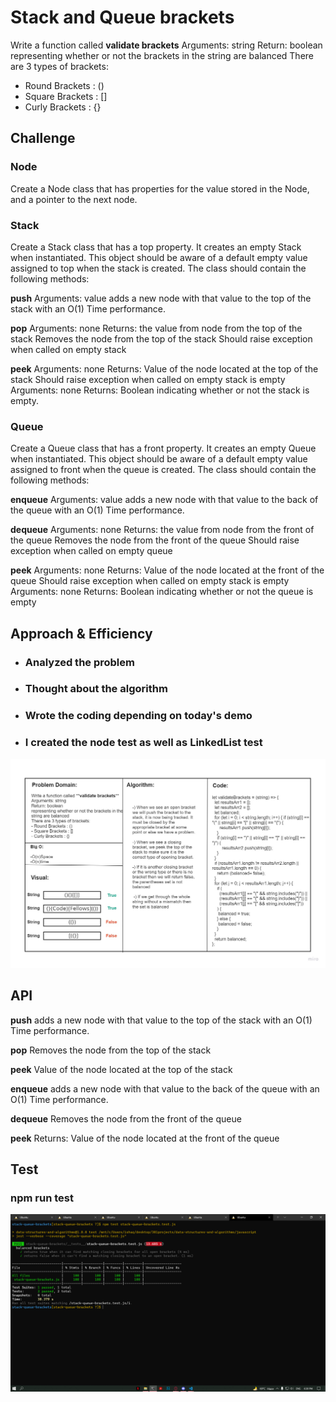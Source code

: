 # Stack and Queue brackets
<!-- Short summary or background information -->
Write a function called **validate brackets**
Arguments: string
Return: boolean
representing whether or not the brackets in the string are balanced
There are 3 types of brackets:

- Round Brackets : ()
- Square Brackets : []
- Curly Brackets : {}
## Challenge

### Node
Create a Node class that has properties for the value stored in the Node, and a pointer to the next node.
### Stack
Create a Stack class that has a top property. It creates an empty Stack when instantiated.
This object should be aware of a default empty value assigned to top when the stack is created.
The class should contain the following methods:

**push**
Arguments: value
adds a new node with that value to the top of the stack with an O(1) Time performance.

**pop**
Arguments: none
Returns: the value from node from the top of the stack
Removes the node from the top of the stack
Should raise exception when called on empty stack

**peek**
Arguments: none
Returns: Value of the node located at the top of the stack
Should raise exception when called on empty stack
is empty
Arguments: none
Returns: Boolean indicating whether or not the stack is empty.

### Queue
Create a Queue class that has a front property. It creates an empty Queue when instantiated.
This object should be aware of a default empty value assigned to front when the queue is created.
The class should contain the following methods:

**enqueue**
Arguments: value
adds a new node with that value to the back of the queue with an O(1) Time performance.

**dequeue**
Arguments: none
Returns: the value from node from the front of the queue
Removes the node from the front of the queue
Should raise exception when called on empty queue

**peek**
Arguments: none
Returns: Value of the node located at the front of the queue
Should raise exception when called on empty stack
is empty
Arguments: none
Returns: Boolean indicating whether or not the queue is empty



## Approach & Efficiency
<!-- What approach did you take? Why? What is the Big O space/time for this approach? -->

* ### Analyzed the problem
* ### Thought about the algorithm 
* ### Wrote the coding depending on today's demo
* ### I created the node test as well as LinkedList test

![](Challenge13.jpg)

## API
<!-- Description of each method publicly available to your Linked List -->
**push**
adds a new node with that value to the top of the stack with an O(1) Time performance.

**pop**
Removes the node from the top of the stack

**peek**
Value of the node located at the top of the stack

**enqueue**
adds a new node with that value to the back of the queue with an O(1) Time performance.

**dequeue**
Removes the node from the front of the queue


**peek**
Returns: Value of the node located at the front of the queue


## Test
### npm run test 
![](CC13PassedTests.PNG)
